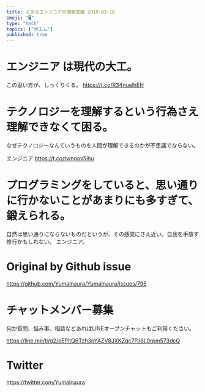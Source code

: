```yaml
---
title: とあるエンジニアの問題意識 2019-03-16
emoji: "🖥"
type: "tech"
topics: ["ポエム"]
published: true
---
```



# エンジニア は現代の大工。

この思い方が、しっくりくる。 <https://t.co/R34nuelhEH> 
# テクノロジーを理解するという行為さえ理解できなくて困る。

なぜテクノロジーなんていうものを人間が理解できるのかが不思議でならない。

エンジニア <https://t.co/twnqov5ihu> 
# プログラミングをしていると、思い通りに行かないことがあまりにも多すぎて、鍛えられる。
自然は思い通りにならないものだというが、その感覚にさえ近い。自我を手放す修行かもしれない。 エンジニア。

# Original by Github issue

https://github.com/YumaInaura/YumaInaura/issues/795








<!-- Update From Qiita API -->

# チャットメンバー募集


何か質問、悩み事、相談などあればLINEオープンチャットもご利用ください。

https://line.me/ti/g2/eEPltQ6Tzh3pYAZV8JXKZqc7PJ6L0rpm573dcQ





# Twitter


https://twitter.com/YumaInaura


<!-- Update From Qiita API -->


